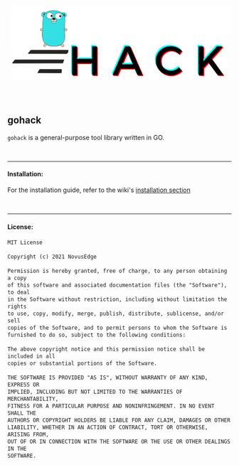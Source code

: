 <p align="center">
<img align="center" src="assets/banner1.png" width=800/>
</p>

<br><br>

## gohack
`gohack` is a general-purpose tool library written in GO.

<br>

***

#### Installation:

For the installation guide, refer to the wiki's [installation section](https://github.com/NovusEdge/gohack/wiki#installation)

<br>

***

#### License:
    MIT License

    Copyright (c) 2021 NovusEdge

    Permission is hereby granted, free of charge, to any person obtaining a copy
    of this software and associated documentation files (the "Software"), to deal
    in the Software without restriction, including without limitation the rights
    to use, copy, modify, merge, publish, distribute, sublicense, and/or sell
    copies of the Software, and to permit persons to whom the Software is
    furnished to do so, subject to the following conditions:

    The above copyright notice and this permission notice shall be included in all
    copies or substantial portions of the Software.

    THE SOFTWARE IS PROVIDED "AS IS", WITHOUT WARRANTY OF ANY KIND, EXPRESS OR
    IMPLIED, INCLUDING BUT NOT LIMITED TO THE WARRANTIES OF MERCHANTABILITY,
    FITNESS FOR A PARTICULAR PURPOSE AND NONINFRINGEMENT. IN NO EVENT SHALL THE
    AUTHORS OR COPYRIGHT HOLDERS BE LIABLE FOR ANY CLAIM, DAMAGES OR OTHER
    LIABILITY, WHETHER IN AN ACTION OF CONTRACT, TORT OR OTHERWISE, ARISING FROM,
    OUT OF OR IN CONNECTION WITH THE SOFTWARE OR THE USE OR OTHER DEALINGS IN THE
    SOFTWARE.
